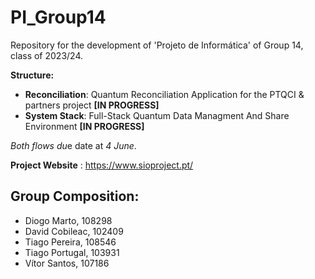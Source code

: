 # PI_Group14
Repository for the development of 'Projeto de Informática' of Group 14, class of 2023/24.

**Structure:**
  - **Reconciliation**: Quantum Reconciliation Application for the PTQCI & partners project **[IN PROGRESS]** 
  - **System Stack**: Full-Stack Quantum Data Managment And Share Environment **[IN PROGRESS]** 

*Both flows du*e date at *4 June*.

**Project Website** : https://www.sioproject.pt/

## Group Composition:

- Diogo Marto, 108298
- David Cobileac, 102409 
- Tiago Pereira, 108546
- Tiago Portugal, 103931
- Vítor Santos, 107186
